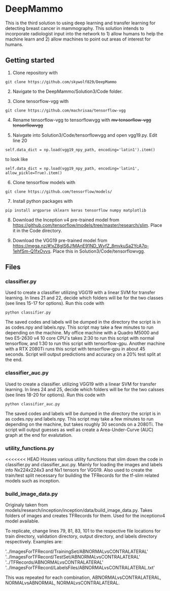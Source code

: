 # DeepMammo
This is the third solution to using deep learning and transfer learning for detecting breast cancer in mammography. This solution intends to incorporate radiologist input into the network to 1) allow humans to help the machine learn and 2) allow machines to point out areas of interest for humans.

## Getting started
1. Clone repository with
~~~~
git clone https://github.com/skywolf829/DeepMammo
~~~~

2. Navigate to the DeepMammo/Solution3/Code folder.

3. Clone tensorflow-vgg with
~~~~
git clone https://github.com/machrisaa/tensorflow-vgg
~~~~

4. Rename tensorflow-vgg to tensorflowvgg with ~~~~mv tensorflow-vgg tensorflowvgg~~~~

5. Naivgate into Solution3/Code/tensorflowvgg and open vgg19.py. Edit line 20
~~~~
self.data_dict = np.load(vgg19_npy_path, encoding='latin1').item()
~~~~
to look like 
~~~~
self.data_dict = np.load(vgg19_npy_path, encoding='latin1', allow_pickle=True).item()
~~~~

6. Clone tensorflow models with
~~~~
git clone https://github.com/tensorflow/models/
~~~~

7. Install python packages with
~~~~
pip install argparse sklearn keras tensorflow numpy matplotlib
~~~~

8. Download the Inception v4 pre-trained model from https://github.com/tensorflow/models/tree/master/research/slim. Place it in the Code directory.

9. Download the VGG19 pre-trained model from https://mega.nz/#!xZ8glS6J!MAnE91ND_WyfZ_8mvkuSa2YcA7q-1ehfSm-Q1fxOvvs. Place this in Solution3/Code/tensorflowvgg.

## Files

### classifier.py
Used to create a classifier utilizing VGG19 with a linear SVM for transfer learning. In lines 21 and 22, decide which folders will be for the two classes (see lines 15-17 for options). Run this code with 
~~~~
python classifier.py
~~~~
The saved codes and labels will be dumped in the directory the script is in as codes.npy and labels.npy. This script may take a few minutes to run depending on the machine. My office machine with a Quadro M5000 and two E5-2630 v4 10 core CPU's takes 2:30 to run this script with normal tensorflow, and 1:30 to run this script with tensorflow-gpu. Another machine with a RTX 2080Ti runs this script with tensorflow-gpu in about 45 seconds.
Script will output predictions and accuracy on a 20% test split at the end.

### classifier_auc.py
Used to create a classifier. utilizing VGG19 with a linear SVM for transfer learning. In lines 24 and 25, decide which folders will be for the two calsses (see lines 18-20 for options). Run this code with
~~~~
python classifier_auc.py
~~~~
The saved codes and labels will be dumped in the directory the script is in as codes.npy and labels.npy. This script may take a few minutes to run depending on the machine, but takes roughly 30 seconds on a 2080Ti.
The script will output guesses as well as create a Area-Under-Curve (AUC) graph at the end for evalutation.

### utility_functions.py
<<<<<<< HEAD
Houses various utility functions that slim down the code in classifier.py and classifier_auc.py. Mainly for loading the images and labels into Nx224x224x3 and Nx1 tensors for VGG19. Also used to create the train/test split necessary for building the TFRecords for the tf-slim related models such as inception.

### build_image_data.py
Originaly taken from models/research/inception/inception/data/build_image_data.py.
Takes folders of images and creates TFRecords for them. Used for the inceptionv4 model available.

To replicate, change lines 79, 81, 83, 101 to the respective file locations for train directory, validation directory, output directory, and labels directory respectively. Examples are:

'../ImagesForTFRecord/TrainingSet/ABNORMALvsCONTRALATERAL'
'../ImagesForTFRecord/TestSet/ABNORMALvsCONTRALATERAL'
'../TFRecords/ABNORMALvsCONTRALATERAL'
'../ImagesForTFRecord/LabelsFiles/ABNORMALvsCONTRALATERAL.txt'

This was repeated for each combination, ABNORMALvsCONTRALATERAL, NORMALvsABNORMAL, NORMALvsCONTRALATERAL.


